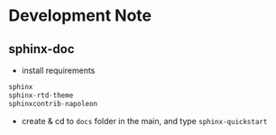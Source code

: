 # Development Note

## sphinx-doc

- install requirements

```Python
sphinx
sphinx-rtd-theme
sphinxcontrib-napoleon
```

- create & cd to `docs` folder in the main, and type `sphinx-quickstart`
